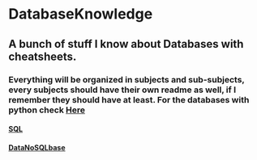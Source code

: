 # DatabaseKnowledge
## A bunch of stuff I know about Databases with cheatsheets.
### Everything will be organized in subjects and sub-subjects, every subjects should have their own readme as well, if I remember they should have at least. For the databases with python check [Here](https://github.com/DeusExAliquo/Knowledge/tree/main/PythonKnowledge/Database)

#### [SQL](https://github.com/DeusExAliquo/Knowledge/tree/main/DatabaseKnowledge/SQL)

#### [DataNoSQLbase](https://github.com/DeusExAliquo/Knowledge/tree/main/DatabaseKnowledge/NoSQL)